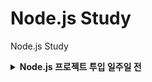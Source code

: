 # Node.js Study

Node.js Study

<details>

<summary><b>Node.js 프로젝트 투입 일주일 전</b></summary>

> - [x] Ch 01. Node.js

> - [x] Ch 02. 개발환경 구성

> - [ ] Ch 03. 서버 프로그램을 위한 자바스크립트

> - [ ] Ch 04. Node.js 시작하기

> - [ ] Ch 05. Node.js 내장 모듈과 객체

> - [ ] Ch 06. json-server 이용하기

> - [ ] Ch 07. Express로 웹 서버 구축하기

> - [ ] Ch 08. 데이터베이스 사용하기

> - [ ] Ch 09. 애플리케이션 운영과 고성능 웹을 위한 Node.js

> - [ ] Ch 10. Node.js 미니 프로젝트: 제품 판매 웹앱 구현

</details>
